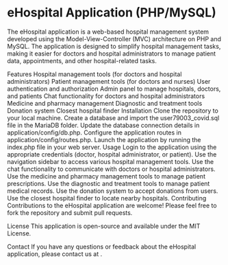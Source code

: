 # eHospital Application (PHP/MySQL)
The eHospital application is a web-based hospital management system developed using the Model-View-Controller (MVC) architecture on PHP and MySQL. The application is designed to simplify hospital management tasks, making it easier for doctors and hospital administrators to manage patient data, appointments, and other hospital-related tasks.

Features
Hospital management tools (for doctors and hospital administrators)
Patient management tools (for doctors and nurses)
User authentication and authorization
Admin panel to manage hospitals, doctors, and patients
Chat functionality for doctors and hospital administrators
Medicine and pharmacy management
Diagnostic and treatment tools
Donation system
Closest hospital finder
Installation
Clone the repository to your local machine.
Create a database and import the user79003_covid.sql file in the MariaDB folder.
Update the database connection details in application/config/db.php.
Configure the application routes in application/config/routes.php.
Launch the application by running the index.php file in your web server.
Usage
Login to the application using the appropriate credentials (doctor, hospital administrator, or patient).
Use the navigation sidebar to access various hospital management tools.
Use the chat functionality to communicate with doctors or hospital administrators.
Use the medicine and pharmacy management tools to manage patient prescriptions.
Use the diagnostic and treatment tools to manage patient medical records.
Use the donation system to accept donations from users.
Use the closest hospital finder to locate nearby hospitals.
Contributing
Contributions to the eHospital application are welcome! Please feel free to fork the repository and submit pull requests.

License
This application is open-source and available under the MIT License.

Contact
If you have any questions or feedback about the eHospital application, please contact us at <email address>.

